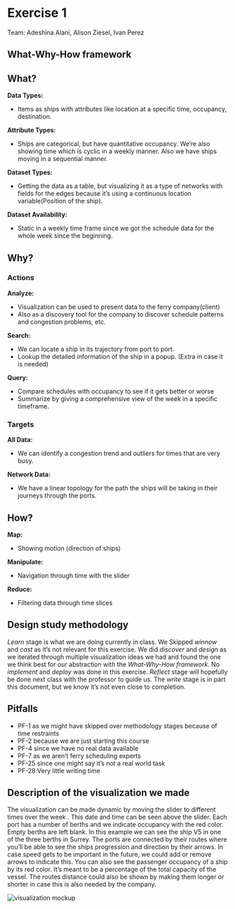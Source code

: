 ﻿# Exercise 1

Team:
Adeshina Alani,
Alison Ziesel,
Ivan Perez

## What-Why-How framework

## What?
**Data Types:**
- Items as ships with attributes like location at a specific time, occupancy, destination.

**Attribute Types:**
- Ships are categorical, but have quantitative occupancy. We’re also showing time which is cyclic in a weekly manner. Also we have ships moving in a sequential manner.

**Dataset Types:**
- Getting the data as a table, but visualizing it as a type of networks with fields for the edges because it’s using a continuous location variable(Position of the ship).

**Dataset Availability:**
- Static in a weekly time frame since we got the schedule data for the whole week since the beginning.

## Why?
### Actions
**Analyze:**
- Visualization can be used to present data to the ferry company(client)
- Also as a discovery tool for the company to discover schedule patterns and congestion problems, etc.

**Search:**
- We can locate a ship in its trajectory from port to port.
- Lookup the detailed information of the ship in a popup. (Extra in case it is needed)

**Query:**
- Compare schedules with occupancy to see if it gets better or worse
- Summarize by giving a comprehensive view of the week in a specific timeframe.
### Targets
**All Data:**
- We can identify a congestion trend and outliers for times that are very busy.

**Network Data:**
- We have a linear topology for the path the ships will be taking in their journeys through the ports.

## How?
**Map:**
- Showing motion (direction of ships)

**Manipulate:**
- Navigation through time with the slider

**Reduce:**
- Filtering data through time slices

## Design study methodology
*Learn* stage is what we are doing currently in class.
We Skipped *winnow* and *cast* as it’s not relevant for this exercise.
We did *discover* and *design* as we iterated through multiple visualization ideas we had and found the one we think best for our abstraction with the *What-Why-How framework*.
No *implement* and *deploy* was done in this exercise.
*Reflect* stage will hopefully be done next class with the professor to guide us.
The *write* stage is in part this document, but we know it’s not even close to completion.

## Pitfalls
- PF-1 as we might have skipped over methodology stages because of time restraints
- PF-2 because we are just starting this course
- PF-4 since we have no real data available
- PF-7 as we aren’t ferry scheduling experts
- PF-25 since one might say it’s not a real world task
- PF-28 Very little writing time

## Description of the visualization we made
The visualization can be made dynamic by moving the slider to different times over the week . This date and time can be seen above the slider. Each port has a number of berths and we indicate occupancy with the red color. Empty berths are left blank. In this example we can see the ship V5 in one of the three berths in Surrey. The ports are connected by their routes where you’ll be able to see the ships progression and direction by their arrows. In case speed gets to be important in the future, we could add or remove arrows to indicate this. You can also see the passenger occupancy of a ship by its red color. It’s meant to be a percentage of the total capacity of the vessel. The routes distance could also be shown by making them longer or shorter in case this is also needed by the company.

![visualization mockup](https://lh3.googleusercontent.com/Tar_Y9hiW_ReZFPwsxl1tt2Yi8cwABjhZyoKhYgoscm9WRaUKQGO3vqveojIRIY7YdHqhe89SL_2Ekiu936G=w2736-h1599)
